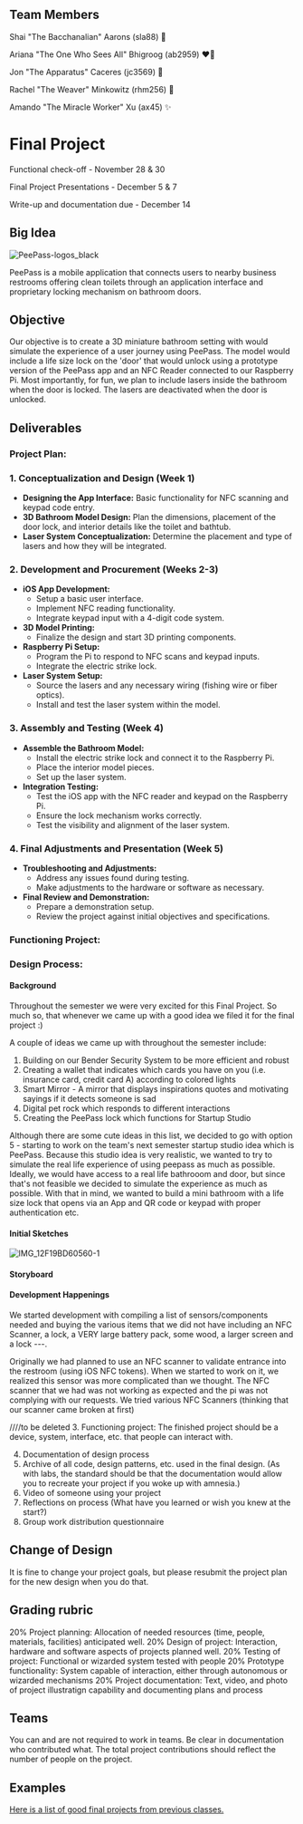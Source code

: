 ## Team Members

Shai "The Bacchanalian" Aarons (sla88) 🕺

Ariana "The One Who Sees All" Bhigroog (ab2959) ❤️‍🔥

Jon "The Apparatus" Caceres (jc3569) 🚀

Rachel "The Weaver" Minkowitz (rhm256) 🍄

Amando "The Miracle Worker" Xu (ax45) ✨

# Final Project

Functional check-off - November 28 & 30

Final Project Presentations - December 5 & 7

Write-up and documentation due - December 14

## Big Idea
![PeePass-logos_black](https://github.com/ironclock/Developing-and-Designing-Interactive-Devices/assets/82296790/25d9c15c-d581-4b26-b052-30df17db408d)



PeePass is a mobile application that connects users to nearby business restrooms offering clean toilets through an application interface and proprietary locking mechanism on bathroom doors.

## Objective

Our objective is to create a 3D miniature bathroom setting with would simulate the experience of a user journey using PeePass. The model would include a life size lock on the 'door' that would unlock using a prototype version of the PeePass app and an NFC Reader connected to our Raspberry Pi. Most importantly, for fun, we plan to include lasers inside the bathroom when the door is locked. The lasers are deactivated when the door is unlocked.

## Deliverables

### Project Plan:

### 1. Conceptualization and Design (Week 1)

- **Designing the App Interface:** Basic functionality for NFC scanning and keypad code entry.
- **3D Bathroom Model Design:** Plan the dimensions, placement of the door lock, and interior details like the toilet and bathtub.
- **Laser System Conceptualization:** Determine the placement and type of lasers and how they will be integrated.

### 2. Development and Procurement (Weeks 2-3)

- **iOS App Development:**
    - Setup a basic user interface.
    - Implement NFC reading functionality.
    - Integrate keypad input with a 4-digit code system.
- **3D Model Printing:**
    - Finalize the design and start 3D printing components.
- **Raspberry Pi Setup:**
    - Program the Pi to respond to NFC scans and keypad inputs.
    - Integrate the electric strike lock.
- **Laser System Setup:**
    - Source the lasers and any necessary wiring (fishing wire or fiber optics).
    - Install and test the laser system within the model.

### 3. Assembly and Testing (Week 4)

- **Assemble the Bathroom Model:**
    - Install the electric strike lock and connect it to the Raspberry Pi.
    - Place the interior model pieces.
    - Set up the laser system.
- **Integration Testing:**
    - Test the iOS app with the NFC reader and keypad on the Raspberry Pi.
    - Ensure the lock mechanism works correctly.
    - Test the visibility and alignment of the laser system.

### 4. Final Adjustments and Presentation (Week 5)

- **Troubleshooting and Adjustments:**
    - Address any issues found during testing.
    - Make adjustments to the hardware or software as necessary.
- **Final Review and Demonstration:**
    - Prepare a demonstration setup.
    - Review the project against initial objectives and specifications.

 ### Functioning Project:

 ### Design Process:

 #### Background
Throughout the semester we were very excited for this Final Project. So much so, that whenever we came up with a good idea we filed it for the final project :) 

A couple of ideas we came up with throughout the semester include:
1. Building on our Bender Security System to be more efficient and robust
2. Creating a wallet that indicates which cards you have on you (i.e. insurance card, credit card A) according to colored lights
3. Smart Mirror - A mirror that displays inspirations quotes and motivating sayings if it detects someone is sad
4. Digital pet rock which responds to different interactions
5. Creating the PeePass lock which functions for Startup Studio

Although there are some cute ideas in this list, we decided to go with option 5 - starting to work on the team's next semester startup studio idea which is PeePass. Because this studio idea is very realistic, we wanted to try to simulate the real life experience of using peepass as much as possible. Ideally, we would have access to a real life bathrooom and door, but since that's not feasible we decided to simulate the experience as much as possible. With that in mind, we wanted to build a mini bathroom with a life size lock that opens via an App and QR code or keypad with proper authentication etc.

#### Initial Sketches

![IMG_12F19BD60560-1](https://github.com/ironclock/Developing-and-Designing-Interactive-Devices/assets/82296790/c7f373de-6605-419f-bf7d-c694d51dec25)

#### Storyboard

#### Development Happenings
We started development with compiling a list of sensors/components needed and buying the various items that we did not have including an NFC Scanner, a lock, a VERY large battery pack, some wood, a larger screen and a lock ---. 

Originally we had planned to use an NFC scanner to validate entrance into the restroom (using iOS NFC tokens). When we started to work on it, we realized this sensor was more complicated than we thought. The NFC scanner that we had was not working as expected and the pi was not complying with our requests. We tried various NFC Scanners (thinking that our scanner came broken at first) 


////to be deleted
3. Functioning project: The finished project should be a device, system, interface, etc. that people can interact with.

4. Documentation of design process
5. Archive of all code, design patterns, etc. used in the final design. (As with labs, the standard should be that the documentation would allow you to recreate your project if you woke up with amnesia.)
6. Video of someone using your project
7. Reflections on process (What have you learned or wish you knew at the start?)
8. Group work distribution questionnaire

## Change of Design

It is fine to change your project goals, but please resubmit the project plan for the new design when you do that.

## Grading rubric

20% Project planning: Allocation of needed resources (time, people, materials, facilities) anticipated well.
20% Design of project: Interaction, hardware and software aspects of projects planned well.
20% Testing of project: Functional or wizarded system tested with people
20% Prototype functionality: System capable of interaction, either through autonomous or wizarded mechanisms
20% Project documentation: Text, video, and photo of project illustratign capability and documenting plans and process

## Teams

You can and are not required to work in teams. Be clear in documentation who contributed what. The total project contributions should reflect the number of people on the project.

## Examples

[Here is a list of good final projects from previous classes.](https://github.com/FAR-Lab/Developing-and-Designing-Interactive-Devices/wiki/Previous-Final-Projects)

